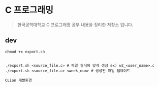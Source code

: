 # C 프로그래밍
> 한국공학대학교 C 프로그래밍 공부 내용을 정리한 저장소 입니다.

## dev
```shell
chmod +x export.sh


./export.sh <source_file.c> # 파일 형식에 맞게 생성 ex) w2_<user_name>.c
./export.sh <source_file.c> <week_num> # 생성된 파일 업데이트
```
`CLion 개발환경`